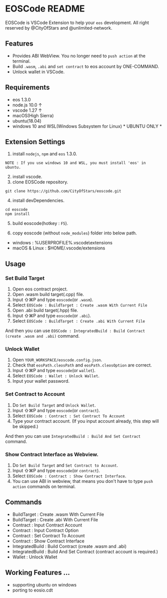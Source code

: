 # EOSCode README

EOSCode is VSCode Extension to help your `eos` development.
All right reserved by @CityOfStars and @unlimited-network.

## Features

* Provides ABI WebView. You no longer need to `push action` at the terminal.
* Build `.wasm`, `.abi` and `set contract` to eos account by ONE-COMMAND.
* Unlock wallet in VSCode.

## Requirements

* eos 1.3.0
* node.js 10.0 &uarr;
* vscode 1.27 &uarr;
* macOS(High Sierra)
* ubuntu(18.04)
* windows 10 and WSL(Windows Subsystem for Linux) \* UBUNTU ONLY \*

## Extension Settings

1. install `nodejs`, `npm` and `eos` 1.3.0.
```
NOTE : If you use windows 10 and WSL, you must install 'eos' in ubuntu.
```
2. install vscode. 
3. clone EOSCode repository.

```
git clone https://github.com/CityOfStars/eoscode.git
```

4. install devDependencies.

```
cd eoscode
npm install
```

5. build eoscode(hotkey : `F5`).

6. copy eoscode (without `node_modules`) folder into below path.
  * windows : %USERPROFILE%\.vscode\extensions
  * macOS & Linux : $HOME/.vscode/extensions

## Usage

### Set Build Target
1. Open eos contract project.
2. Open .wasm build target(.cpp) file.
3. Input ⇧⌘P and type `eoscode`(or `.wasm`).
4. Select `EOSCode : BuildTarget : Create .wasm With Current File`
5. Open .abi build target(.hpp) file.
6. Input ⇧⌘P and type `eoscode`(or `.abi`).
7. Select `EOSCode : BuildTarget : Create .abi With Current File`

And then you can use `EOSCode : IntegratedBuild : Build Contract (create .wasm and .abi)` command.

### Unlock Wallet
1. Open `YOUR_WORKSPACE/eoscode.config.json`.
2. Check that `eosPath.cleosPath` and `eosPath.cleosOption` are correct.
3. Input ⇧⌘P and type `eoscode`(or `wallet`).
4. Select `EOSCode : Wallet : Unlock Wallet`.
5. Input your wallet password.

### Set Contract to Account
1. Do `Set Build Target` and `Unlock Wallet`.
2. Input ⇧⌘P and type `eoscode`(or `contract`).
3. Select `EOSCode : Contract : Set Contract To Account`
4. Type your contract account. (If you input account already, this step will be skipped.)

And then you can use `IntegratedBuild : Build And Set Contract` command.

### Show Contract Interface as Webview.
1. Do `Set Build Target` and `Set Contract to Account`.
2. Input ⇧⌘P and type `eoscode`(or `contract`).
3. Select `EOSCode : Contract : Show Contract Interface`.
4. You can use ABI in webview, that means you don't have to type `push action` commands on terminal.

## Commands

* BuildTarget : Create .wasm With Current File
* BuildTarget : Create .abi With Current File
* Contract : Input Contract Account
* Contract : Input Contract Option
* Contract : Set Contract To Account
* Contract : Show Contract Interface
* IntegratedBuild : Build Contract (create .wasm and .abi)
* IntegratedBuild : Build And Set Contract (contract account is required.)
* Wallet : Unlock Wallet

## Working Features ...

* supporting ubuntu on windows
* porting to eosio.cdt


